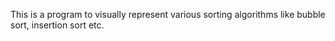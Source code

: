 This is a program to visually represent various sorting algorithms like bubble sort, insertion sort etc.